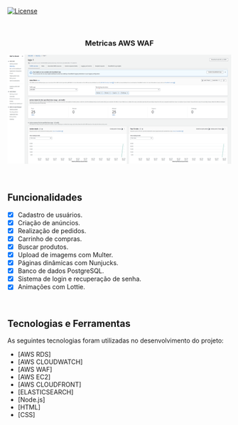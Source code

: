 
<p>
  <a href="https://opensource.org/licenses/MIT">
    <img alt="License" src="https://img.shields.io/badge/license-MIT-04cc5e?style=flat-square">
  </a>
  
</p>

<br>


<h3 align="center">Metricas AWS WAF</h3>
<p align="center">
  <img src=".github/awswaf.png" alt="AWS WAF">
</p>

<br>

## Funcionalidades

- [X] Cadastro de usuários.
- [X] Criação de anúncios.
- [X] Realização de pedidos.
- [X] Carrinho de compras.
- [X] Buscar produtos.
- [X] Upload de imagems com Multer.
- [X] Páginas dinâmicas com Nunjucks.
- [X] Banco de dados PostgreSQL.
- [X] Sistema de login e recuperação de senha.
- [X] Animações com Lottie.

<br>

## Tecnologias e Ferramentas

As seguintes tecnologias foram utilizadas no desenvolvimento do projeto:

- [AWS RDS]
- [AWS CLOUDWATCH]
- [AWS WAF]
- [AWS EC2]
- [AWS CLOUDFRONT]
- [ELASTICSEARCH]
- [Node.js]
- [HTML]
- [CSS]

<br>



